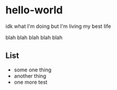 # hello-world

idk what I'm doing but I'm living my best life

blah blah blah blah blah

## List

- some one thing
- another thing
- one more test
